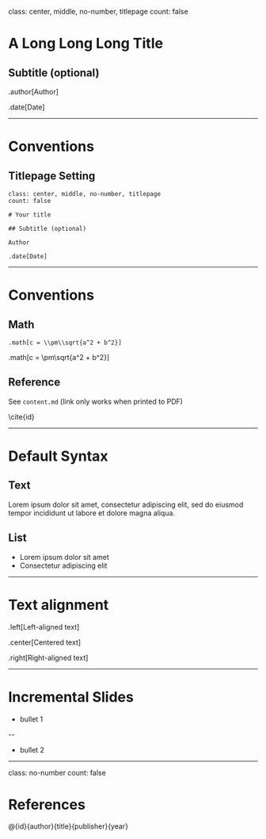 class: center, middle, no-number, titlepage
count: false

# A Long Long Long Title

## Subtitle (optional)

.author[Author]

.date[Date]

---

# Conventions

## Titlepage Setting

```
class: center, middle, no-number, titlepage
count: false

# Your title

## Subtitle (optional)

Author

.date[Date]
```

---

# Conventions

## Math

```
.math[c = \\pm\\sqrt{a^2 + b^2}]
```

.math[c = \\pm\\sqrt{a^2 + b^2}]

## Reference

See `content.md` (link only works when printed to PDF)

\cite{id}

---

# Default Syntax

## Text

Lorem ipsum dolor sit amet, consectetur adipiscing elit, sed do eiusmod tempor incididunt ut labore et dolore magna aliqua.

## List

- Lorem ipsum dolor sit amet
- Consectetur adipiscing elit

---

# Text alignment

.left[Left-aligned text]

.center[Centered text]

.right[Right-aligned text]

---

# Incremental Slides

- bullet 1

--

- bullet 2

---

class: no-number
count: false

# References

@{id}{author}{title}{publisher}{year}

